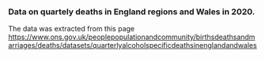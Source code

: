
### Data on quartely deaths in England regions and Wales in 2020.

The data was extracted from this page 
https://www.ons.gov.uk/peoplepopulationandcommunity/birthsdeathsandmarriages/deaths/datasets/quarterlyalcoholspecificdeathsinenglandandwales
